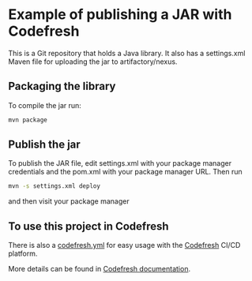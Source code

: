 # Example of publishing a JAR with Codefresh

This is a Git repository that holds a Java library. It also has a settings.xml Maven file for uploading the jar to artifactory/nexus.

## Packaging the library

To compile the jar run:

```bash
mvn package
```

## Publish the jar

To publish the JAR file, edit settings.xml with your package manager credentials and the pom.xml with your package manager URL. Then run

```bash
mvn -s settings.xml deploy
```

and then visit your package manager


## To use this project in Codefresh

There is also a [codefresh.yml](codefresh.yml) for easy usage with the [Codefresh](codefresh.io) CI/CD platform.

More details can be found in [Codefresh documentation](https://codefresh.io/docs/docs/learn-by-example/java/publish-jar/).

